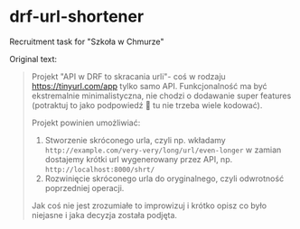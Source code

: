 # drf-url-shortener
Recruitment task for "Szkoła w Chmurze"

Original text:

> Projekt "API w DRF to skracania urli"- coś w rodzaju https://tinyurl.com/app tylko samo API.
> Funkcjonalność ma być ekstremalnie minimalistyczna, nie chodzi o dodawanie super features (potraktuj to jako podpowiedź :slightly_smiling_face: tu nie trzeba wiele kodować).
>
> Projekt powinien umożliwiać:
>
> 1. Stworzenie skróconego urla, czyli np. wkładamy `http://example.com/very-very/long/url/even-longer` w zamian dostajemy krótki url wygenerowany przez API, np. `http://localhost:8000/shrt/`
> 2. Rozwinięcie skróconego urla do oryginalnego, czyli odwrotność poprzedniej operacji.
>
> Jak coś nie jest zrozumiałe to improwizuj i krótko opisz co było niejasne i jaka decyzja została podjęta.

